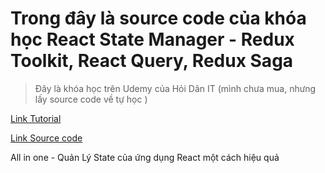 # Trong đây là source code của khóa học React State Manager - Redux Toolkit, React Query, Redux Saga

> Đây là khóa học trên Udemy của Hỏi Dân IT (mình chưa mua, nhưng lấy source code về tự học )

[Link Tutorial](https://www.udemy.com/course/hoidanit-redux-and-redux-toolkit-ultimate/)

[Link Source code](https://gitlab.com/public-starter-projects1/02-redux-ultimate)

All in one - Quản Lý State của ứng dụng React một cách hiệu quả
